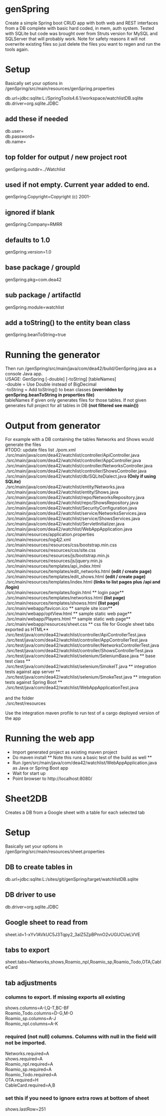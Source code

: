 # genSpring
Create a simple Spring boot CRUD app with both web and REST interfaces from a DB complete with basic hard coded, in mem, auth system.
Tested with SQLite but code was brought over from Struts version for MySQL and SQLServer that will probably work.
Note for safety reasons it will not overwrite existing files so just delete the files you want to regen and run the tools again.

# Setup
Basically set your options in /genSpring/src/main/resources/genSpring.properties 

db.url=jdbc:sqlite:L:/SpringTools4.6.1/workspace/watchlistDB.sqlite <br>
db.driver=org.sqlite.JDBC <br>
## add these if needed
db.user= <br>
db.password= <br>
db.name= <br>
 
 
## top folder for output / new project root 
genSpring.outdir=../Watchlist 
## used if not empty. Current year added to end.
genSpring.Copyright=Copyright (c) 2001- 
## ignored if blank
genSpring.Company=RMRR 
## defaults to 1.0
genSpring.version=1.0 
## base package / groupId
genSpring.pkg=com.dea42 
## sub package / artifactId
genSpring.module=watchlist 
## add a toString() to the entity bean class
genSpring.beanToString=true 


# Running the generator
Then run /genSpring/src/main/java/com/dea42/build/GenSpring.java as a console Java app. <br>
USAGE: GenSpring [-double] [-toString] [tableNames] <br>
-double = Use Double instead of BigDecimal <br>
-toString = Add toString() to bean classes **(overridden by genSpring.beanToString in properties file)** <br>
tableNames if given only generates files for those tables. If not given generates full project for all tables in DB **(not filtered see main())** <br>

# Output from generator
For example with a DB containing the tables Networks and Shows would generate the files <br>
#TODO: update files list
./pom.xml <br>
./src/main/java/com/dea42/watchlist/controller/ApiController.java <br>
./src/main/java/com/dea42/watchlist/controller/AppController.java <br>
./src/main/java/com/dea42/watchlist/controller/NetworksController.java <br>
./src/main/java/com/dea42/watchlist/controller/ShowsController.java <br>
./src/main/java/com/dea42/watchlist/db/SQLiteDialect.java **(Only if using SQLite)**<br>
./src/main/java/com/dea42/watchlist/entity/Networks.java <br>
./src/main/java/com/dea42/watchlist/entity/Shows.java <br>
./src/main/java/com/dea42/watchlist/repo/NetworksRepository.java <br>
./src/main/java/com/dea42/watchlist/repo/ShowsRepository.java <br>
./src/main/java/com/dea42/watchlist/SecurityConfiguration.java <br>
./src/main/java/com/dea42/watchlist/service/NetworksServices.java <br>
./src/main/java/com/dea42/watchlist/service/ShowsServices.java <br>
./src/main/java/com/dea42/watchlist/ServletInitializer.java <br>
./src/main/java/com/dea42/watchlist/WebAppApplication.java <br>
./src/main/resources/application.properties <br>
./src/main/resources/log4j2.xml <br>
./src/main/resources/resources/css/bootstrap.min.css <br>
./src/main/resources/resources/css/site.css <br>
./src/main/resources/resources/js/bootstrap.min.js <br>
./src/main/resources/resources/js/jquery.min.js <br>
./src/main/resources/templates/api_index.html <br>
./src/main/resources/templates/edit_networks.html **(edit / create page)** <br>
./src/main/resources/templates/edit_shows.html **(edit / create page)** <br>
./src/main/resources/templates/index.html **(links to list pages plus /api and /login)** <br>
./src/main/resources/templates/login.html ** login page**<br>
./src/main/resources/templates/networkss.html **(list page)** <br>
./src/main/resources/templates/showss.html **(list page)** <br>
./src/main/webapp/favicon.ico ** sample site icon**<br>
./src/main/webapp/optView.html ** sample static web page**<br>
./src/main/webapp/Players.html ** sample static web page**<br>
./src/main/webapp/resources/sheet.css ** css file for Google sheet tabs exported as HTML**<br>
./src/test/java/com/dea42/watchlist/controller/ApiControllerTest.java <br>
./src/test/java/com/dea42/watchlist/controller/AppControllerTest.java <br>
./src/test/java/com/dea42/watchlist/controller/NetworksControllerTest.java <br>
./src/test/java/com/dea42/watchlist/controller/ShowsControllerTest.java <br>
./src/test/java/com/dea42/watchlist/selenium/SeleniumBase.java ** base test class **<br>
./src/test/java/com/dea42/watchlist/selenium/SmokeIT.java ** integration tests against app server **<br>
./src/test/java/com/dea42/watchlist/selenium/SmokeTest.java ** integration tests against Spring Boot **<br>
./src/test/java/com/dea42/watchlist/WebAppApplicationTest.java <br>
 <br>
and the folder <br>
./src/test/resources <br>
 
 Use the integration maven profile to run test of a cargo deployed version of the app
 
# Running the web app
- Import generated project as existing maven project
- Do maven install ** Note this runs a basic test of the build as well **
- Run /gen/src/main/java/com/dea42/watchlist/WebAppApplication.java as Java or Spring Boot app
- Wait for start up
- Point browser to  http://localhost:8080/

# Sheet2DB
Creates a DB from a Google sheet with a table for each selected tab <br>
 
# Setup
Basically set your options in /genSpring/src/main/resources/sheet.properties <br>
 
## DB to create tables in
db.url=jdbc:sqlite:L:/sites/git/genSpring/target/watchlistDB.sqlite 
## DB driver to use
db.driver=org.sqlite.JDBC 

## Google sheet to read from
sheet.id=1-xYv1AVkUC5J3Tqpy2_3alZ5ZpBPnnO2vUGUCUeLVVE 
## tabs to export
sheet.tabs=Networks,shows,Roamio_npl,Roamio_sp,Roamio_Todo,OTA,CableCard 
 
## tab adjustments
### columns to export. If missing exports all existing
shows.columns=A-I,Q-T,BC-BF <br>
Roamio_Todo.columns=D-G,M-O <br>
Roamio_sp.columns=A-J <br>
Roamio_npl.columns=A-K <br>

### required (not null) columns. Columns with null in the field will not be imported.
Networks.required=A <br>
shows.required=A <br>
Roamio_npl.required=A <br>
Roamio_sp.required=A <br>
Roamio_Todo.required=A <br>
OTA.required=H <br>
CableCard.required=A,B <br>

### set this if you need to ignore extra rows at bottom of sheet
shows.lastRow=251 <br>
